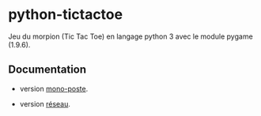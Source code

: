 # python-tictactoe

Jeu du morpion (Tic Tac Toe) en langage python 3 avec le module pygame (1.9.6).

## Documentation

- version [mono-poste](doc/Version_monoposte.md).

- version [réseau](doc/Version_reseau.md).


